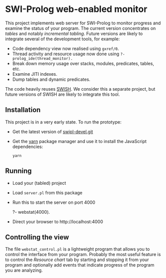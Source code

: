 # SWI-Prolog web-enabled monitor

This project implements web server for   SWI-Prolog  to monitor progress
and examine the status of your program. The current version concentrates
on _tables_ and  notably  _incremental   tabling_.  Future  versions are
likely to integrate several of the development tools, for example:

  - Code dependency view now realised using `gxref/0`.
  - Thread activity and resource usage now done using
    `?- prolog_ide(thread_monitor).`
  - Break down memory usage over stacks, modules, predicates,
    tables, etc.
  - Examine JITI indexes.
  - Dump tables and dynamic predicates.

The  code  heavily  reuses    [SWISH](https://swish.swi-prolog.org).  We
consider this a separate  project,  but   future  versions  of SWISH are
likely to integrate this tool.

## Installation

This project is in a very early state.  To run the prototype:

  - Get the latest version of
    [swipl-devel.git](https://github.com/SWI-Prolog/swipl-devel.git)
  - Get the [yarn](https://yarnpkg.com) package manager and use it
    to install the JavaScript dependencies:

        yarn

## Running

  - Load your (tabled) project
  - Load `server.pl` from this package
  - Run this to start the server on port 4000

	?- webstat(4000).

  - Direct your browser to http://localhost:4000

## Controlling the view

The file `webstat_control.pl` is a lightweight   program that allows you
to control the interface from  your   program.  Probably the most useful
feature is to control the _Resource chart_  tab by starting and stopping
it from your program and optionally add events that indicate progress of
the program you are analyzing.
